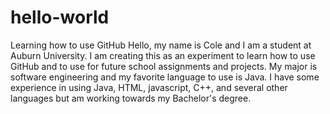 # hello-world
Learning how to use GitHub
Hello, my name is Cole and I am a student at Auburn University. I am creating this as an experiment to learn how to use GitHub and to use for future school assignments and projects. My major is software engineering and my favorite language to use is Java. I have some experience in using Java, HTML, javascript, C++, and several other languages but am working towards my Bachelor's degree.
